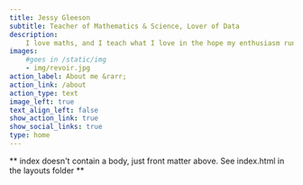 ```yaml
---
title: Jessy Gleeson
subtitle: Teacher of Mathematics & Science, Lover of Data
description: 
    I love maths, and I teach what I love in the hope my enthusiasm runbs off on my students. For reasons           unknown I decided that data analysis is something I want to spend time doing. Sometimes I like taking           photos. I lot of the time I like running and cycling. It brings me joy to be kind to others so I do that as     often as possible too! 
images:
    #goes in /static/img
    - img/revoir.jpg
action_label: About me &rarr;
action_link: /about
action_type: text
image_left: true
text_align_left: false
show_action_link: true
show_social_links: true
type: home
---
```


** index doesn't contain a body, just front matter above.
See index.html in the layouts folder **

